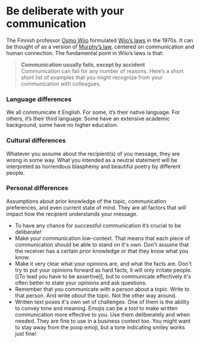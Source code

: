 # Be deliberate with your communication
The Finnish professor [Osmo Wiio](https://en.wikipedia.org/wiki/Osmo_Antero_Wiio) formulated [Wiio’s laws](http://jkorpela.fi/wiio.html) in the 1970s. It can be thought of as a version of [Murphy’s law](https://en.wikipedia.org/wiki/Murphy%27s_law), centered on communication and human connection. The fundamental point in Wiio’s laws is that:

> **Communication usually fails, except by accident**  
Communication can fail for any number of reasons. Here’s a short short list of examples that you might recognize from your communication with colleagues.

### Language differences
We all communicate it English. For some, it’s their native language. For others, it’s their third language. Some have an extensive academic background, some have no higher education.
### Cultural differences
Whatever you assume about the recipient(s) of you message, they are wrong in some way. What you intended as a neutral statement will be interpreted as horrendous blasphemy and beautiful poetry by different people.

### Personal differences
Assumptions about prior knowledge of the topic, communication preferences, and even current state of mind. They are all factors that will impact how the recipient understands your message.

* To have any chance for successful communication it’s crucial to be deliberate!
* Make your communication low-context. That means that each piece of communication should be able to stand on it's own. Don't assume that the receiver has a certain prior knowledge or that they know what you know.
* Make it very clear what your opinions are, and what the facts are. Don't try to put your opinions forward as hard facts, it will only irritate people. [[To lead you have to be assertive]], but to communicate effectively it's often better to state your opinions and ask questions.
* Remember that you communicate with a person about a topic. Write *to* that person. And write *about* the topic. Not the other way around.
* Written text poses it's own set of challenges. One of them is the ability to convey tone and meaning. Emojis can be a tool to make written communication more effective to you. Use them deliberately and when needed. They are fine to use in a business context too. You might want to stay away from the poop emoji, but a tone indicating smiley works just fine!